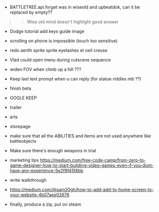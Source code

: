 - BATTLETREE.api.forget was in wiseold and upbeatdok, can it be replaced by empty??
>> Wise old mind doesn't highlight good answer

- Dodge tutorial add keys guide image

- scrolling on phone is impossible (touch too sensitive)

- redo aerith sprite sprite eyelashes et oeil creuse

- Vlad could open menu during cutscene sequence

- widen FOV when climb up a hill ???

- Keep last text prompt when u can reply (for statue riddles mb ??)





- finish beta
- GOGLE KEEP
- trailer
- arts
- storepage
- make sure that all the ABILITIES and items are not used anywhere like battleobjects
- Make sure there's enough weapons in trial
- marketing tips https://medium.com/free-code-camp/from-zero-to-game-designer-how-to-start-building-video-games-even-if-you-dont-have-any-experience-5e2f9f45f4bb
- write walkthrough
- https://medium.com/@sam20gh/how-to-add-add-to-home-screen-to-your-website-4b07aee02676
- finally, produce a zip, put on steam
